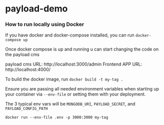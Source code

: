 # payload-demo



### How to run locally using Docker

If you have docker and docker-compose installed, you can run `docker-compose up`

Once docker compose is up and running u can start changing the code on the payload cms 

payload cms URL: http://localhost:3000/admin
Frontend APP URL: http://localhost:4000/

To build the docker image, run `docker build -t my-tag .`

Ensure you are passing all needed environment variables when starting up your container via `--env-file` or setting them with your deployment.

The 3 typical env vars will be `MONGODB_URI`, `PAYLOAD_SECRET`, and `PAYLOAD_CONFIG_PATH`

`docker run --env-file .env -p 3000:3000 my-tag`
